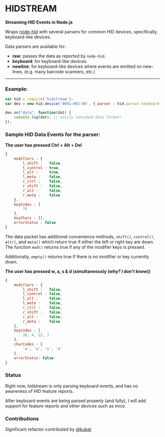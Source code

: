 # HIDSTREAM
__Streaming HID Events in Node.js__


Wraps [node-hid](https://github.com/node-hid/node-hid) with several parsers for common
HID devices, specifically, keyboard-like devices.

Data parsers are available for:

  * **raw**: passes the data as reported by `node-hid`.
  * **keyboard**: for keyboard-like devices.
  * **newline**: for keyboard-like devices where events are emitted on new-lines. (e.g. many barcode scanners, etc.)

----------

### Example:

```javascript
var hid = require('hidstream');
var dev = new hid.device('0001:001:00', { parser : hid.parser.keyboard });

dev.on("data", function(dat) {
    console.log(dat); // easily consumed data format!
});
```

### Sample HID Data Events for the parser:

__The user has pressed Ctrl + Alt + Del__
```javascript
{
    modifiers : {
        l_shift :   false,
        l_control : true,
        l_alt :     true,
        l_meta :    false,
        r_ctrl :    false,
        r_shift :   false,
        r_alt :     false,
        r_meta :    false
    },
    keyCodes : [
        76
    ],
    keyChars : [],
    errorStatus : false
}
```

The data packet has additional convenience methods, `shift()`, `control()`, `alt()`, and `meta()` which return true if either the left or right key are down. The function `mod()` returns true if any of the modifier keys is pressed.

Additionally, `empty()` returns true if there is no modifier or key currently down.

__The user has pressed w, a, s & d (simultaneously (why? I don't know))__
```javascript
{
    modifiers : {
        l_shift :   false,
        l_control : false,
        l_alt :     false,
        l_meta :    false,
        r_ctrl :    false,
        r_shift :   false,
        r_alt :     false,
        r_meta :    false
    },
    keyCodes : [
        26, 4, 22, 7
    ],
    charCodes : [
        'w', 'a', 's', 'd'
    ],
    errorStatus: false
}
```

### Status

Right now, hidstream is only parsing keyboard events, and has no awareness of HID feature reports.

After keyboard events are being parsed properly (and fully), I will add support for feature reports and other devices such as mice.

### Contributions

Significant refactor contributed by [@kubat](http://github.com/kubat)

